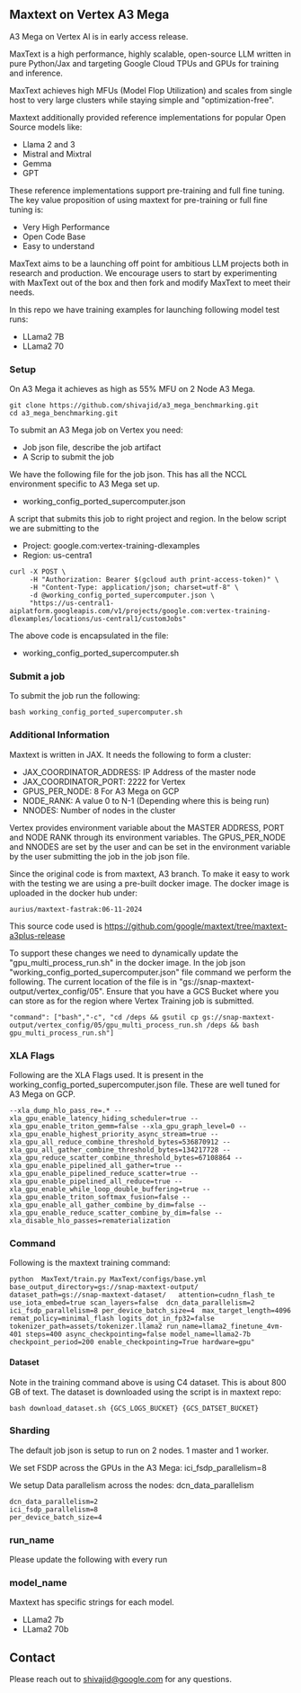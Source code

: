 ## Maxtext on Vertex A3 Mega

A3 Mega on Vertex AI is in early access release. 

MaxText is a high performance, highly scalable, open-source LLM written in pure Python/Jax and targeting Google Cloud TPUs and GPUs for training and inference. 


MaxText achieves high MFUs (Model Flop Utilization) and scales from single host to very large clusters while staying simple and "optimization-free".



Maxtext additionally provided reference implementations for popular Open Source models like:
- Llama 2 and 3
- Mistral and Mixtral
- Gemma
- GPT 

These reference implementations support pre-training and full fine tuning. The key value proposition of using maxtext  for pre-training or full fine tuning is:
- Very High Performance
- Open Code Base
- Easy to understand 

MaxText aims to be a launching off point for ambitious LLM projects both in research and production. We encourage users to start by experimenting with MaxText out of the box and then fork and modify MaxText to meet their needs.


In this repo we have training examples for launching following model test runs:
- LLama2 7B
- LLama2 70

### Setup
On A3 Mega it achieves as high as 55% MFU on 2 Node A3 Mega.

```
git clone https://github.com/shivajid/a3_mega_benchmarking.git
cd a3_mega_benchmarking.git

```
To submit an A3 Mega job on Vertex you need:
- Job json file, describe the job artifact
- A Scrip to submit the job

We have the following file for the job json. This has all the NCCL environment specific to A3 Mega set up.
- working_config_ported_supercomputer.json 

A script that submits this job to right project and region. In the below script we are submitting to the
- Project: google.com:vertex-training-dlexamples
- Region: us-centra1

```
curl -X POST \
     -H "Authorization: Bearer $(gcloud auth print-access-token)" \
     -H "Content-Type: application/json; charset=utf-8" \
     -d @working_config_ported_supercomputer.json \
     "https://us-central1-aiplatform.googleapis.com/v1/projects/google.com:vertex-training-dlexamples/locations/us-central1/customJobs"
```

The above code is encapsulated in the file:
- working_config_ported_supercomputer.sh
### Submit a job
To submit the job run the following:
```
bash working_config_ported_supercomputer.sh
```

### Additional Information

Maxtext is written in JAX. It needs the following to form a cluster:
- JAX_COORDINATOR_ADDRESS: IP Address of the master node
- JAX_COORDINATOR_PORT: 2222 for Vertex
- GPUS_PER_NODE: 8 For A3 Mega on GCP
- NODE_RANK: A value 0 to N-1 (Depending where this is being run)
- NNODES: Number of nodes in the cluster

Vertex provides environment variable about the MASTER ADDRESS, PORT and NODE RANK through its environment variables. The GPUS_PER_NODE and NNODES are set by the user and can be set in the environment variable by the user submitting the job in the job json file.

Since the original code is from maxtext, A3 branch. To make it easy to work with the testing we are using a pre-built docker image. The docker image is uploaded in the docker hub under:
```
aurius/maxtext-fastrak:06-11-2024
```

This source code used is https://github.com/google/maxtext/tree/maxtext-a3plus-release

To support these changes we need to dynamically update the "gpu_multi_process_run.sh" in the docker image. In the job json "working_config_ported_supercomputer.json" file command we perform the following. The current location of the file is in "gs://snap-maxtext-output/vertex_config/05". Ensure that you have a GCS Bucket where you can store as for the region where Vertex Training job is submitted.


```
"command": ["bash","-c", "cd /deps && gsutil cp gs://snap-maxtext-output/vertex_config/05/gpu_multi_process_run.sh /deps && bash gpu_multi_process_run.sh"]
```

### XLA Flags

Following are the XLA Flags used. It is present in the working_config_ported_supercomputer.json file. These are well tuned for A3 Mega on GCP.

```
--xla_dump_hlo_pass_re=.* --xla_gpu_enable_latency_hiding_scheduler=true --xla_gpu_enable_triton_gemm=false --xla_gpu_graph_level=0 --xla_gpu_enable_highest_priority_async_stream=true --xla_gpu_all_reduce_combine_threshold_bytes=536870912 --xla_gpu_all_gather_combine_threshold_bytes=134217728 --xla_gpu_reduce_scatter_combine_threshold_bytes=67108864 --xla_gpu_enable_pipelined_all_gather=true --xla_gpu_enable_pipelined_reduce_scatter=true --xla_gpu_enable_pipelined_all_reduce=true --xla_gpu_enable_while_loop_double_buffering=true --xla_gpu_enable_triton_softmax_fusion=false --xla_gpu_enable_all_gather_combine_by_dim=false --xla_gpu_enable_reduce_scatter_combine_by_dim=false --xla_disable_hlo_passes=rematerialization
```

### Command

Following is the maxtext training command:

```
python  MaxText/train.py MaxText/configs/base.yml base_output_directory=gs://snap-maxtext-output/ dataset_path=gs://snap-maxtext-dataset/   attention=cudnn_flash_te  use_iota_embed=true scan_layers=false  dcn_data_parallelism=2 ici_fsdp_parallelism=8 per_device_batch_size=4  max_target_length=4096 remat_policy=minimal_flash logits_dot_in_fp32=false  tokenizer_path=assets/tokenizer.llama2 run_name=llama2_finetune_4vm-401 steps=400 async_checkpointing=false model_name=llama2-7b checkpoint_period=200 enable_checkpointing=True hardware=gpu"
```
#### Dataset
Note in the training command above is using C4 dataset. This is about 800 GB of text. The dataset is downloaded using the script is in maxtext repo:

```
bash download_dataset.sh {GCS_LOGS_BUCKET} {GCS_DATSET_BUCKET}
```

### Sharding

The default job json is setup to run on 2 nodes. 1 master and 1 worker.

We set FSDP across the GPUs in the A3 Mega: ici_fsdp_parallelism=8 

We setup Data parallelism across the nodes: dcn_data_parallelism

```
dcn_data_parallelism=2 
ici_fsdp_parallelism=8 
per_device_batch_size=4
```

### run_name

Please update the following with every run

### model_name

Maxtext has specific strings for each model. 
- LLama2 7b
- LLama2 70b


## Contact

Please reach out to shivajid@google.com for any questions.








